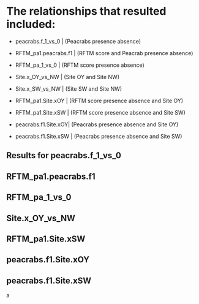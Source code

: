 # **The relationships that resulted included:**

* peacrabs.f_1_vs_0 | (Peacrabs presence absence)

* RFTM_pa1.peacrabs.f1 | (RFTM score and Peacrab presence absence)

* RFTM_pa_1_vs_0 | (RFTM score presence absence)

* Site.x_OY_vs_NW | (Site OY and Site NW)

* Site.x_SW_vs_NW | (Site SW and Site NW)

* RFTM_pa1.Site.xOY | (RFTM score presence absence and Site OY)

* RFTM_pa1.Site.xSW | (RFTM score presence absence and Site SW)

* peacrabs.f1.Site.xOY| (Peacrabs presence absence and Site OY)

* peacrabs.f1.Site.xSW | (Peacrabs presence absence and Site SW)


## Results for peacrabs.f_1_vs_0
## RFTM_pa1.peacrabs.f1
## RFTM_pa_1_vs_0
## Site.x_OY_vs_NW
## RFTM_pa1.Site.xSW 
## peacrabs.f1.Site.xOY
## peacrabs.f1.Site.xSW
a


